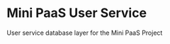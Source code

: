 Mini PaaS User Service
======================

User service database layer for the Mini PaaS Project
